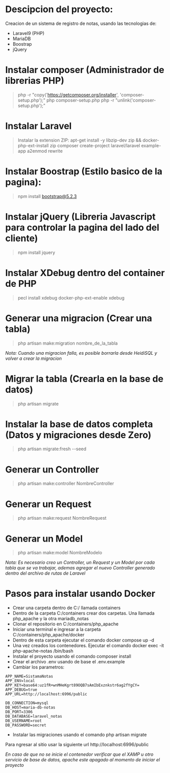 # Descipcion del proyecto:

Creacion de un sistema de registro de notas, usando las tecnologias de:
* Laravel9 (PHP)
* MariaDB
* Boostrap
* jQuery

# Instalar composer (Administrador de librerias PHP)

> php -r "copy('https://getcomposer.org/installer', 'composer-setup.php');"
> php composer-setup.php
> php -r "unlink('composer-setup.php');"

# Instalar Laravel
> Instalar la extension ZIP: apt-get install -y libzip-dev zip && docker-php-ext-install zip
> composer create-project laravel/laravel example-app
> a2enmod rewrite
 
# Instalar Boostrap (Estilo basico de la pagina): 

> npm install bootstrap@5.2.3

# Instalar jQuery (Libreria Javascript para controlar la pagina del lado del cliente)

> npm install jquery


# Instalar XDebug dentro del container de PHP

> pecl install xdebug
> docker-php-ext-enable xdebug

# Generar una migracion (Crear una tabla)

> php artisan make:migration nombre_de_la_tabla

_Nota: Cuando una migracion falla, es posible borrarla desde HeidiSQL y volver a crear la migracion_ 

# Migrar la tabla (Crearla en la base de datos)
> php artisan migrate

# Instalar la base de datos completa (Datos y migraciones desde Zero)
> php artisan migrate:fresh --seed

# Generar un Controller
> php artisan make:controller NombreController

# Generar un Request
> php artisan make:request NombreRequest

# Generar un Model
> php artisan make:model NombreModelo

_Nota: Es necesario creo un Controller, un Request y un Model por cada tabla que se va trabajar, ademas agregar el nuevo Controller generado dentro del archivo de rutas de Laravel_

# Pasos para instalar usando Docker

- Crear una carpeta dentro de C:/ llamada containers
- Dentro de la carpeta C:/containers crear dos carpetas. Una llamada php_apache y la otra mariadb_notas
- Clonar el repositorio en C:/containers/php_apache
- Iniciar una terminal e ingresar a la carpeta C:/containers/php_apache/docker
- Dentro de esta carpeta ejecutar el comando docker compose up -d
- Una vez creados los contenedores. Ejecutar el comando docker exec -it php-apache-notas /bin/bash
- Instalar el proyecto usando el comando composer install
- Crear el archivo .env usando de base el .env.example
- Cambiar los parametros: 


```
APP_NAME=SistamaNotas
APP_ENV=local
APP_KEY=base64:uz1fR+wnMHeKgrt89OQB7sAmIbExznkstr6ag2fYgCY=
APP_DEBUG=true
APP_URL=http://localhost:6996/public

DB_CONNECTION=mysql
DB_HOST=maria-db-notas
DB_PORT=3306
DB_DATABASE=laravel_notas
DB_USERNAME=root
DB_PASSWORD=secret

```

- Instalar las migraciones usando el comando php artisan migrate

Para ngresar al sitio usar la siguiente url http://localhost:6996/public

_En caso de que no se inicie el contenedor verificar que el XAMP u otro servicio de base de datos, apache este apagado al momento de iniciar el proyecto_
